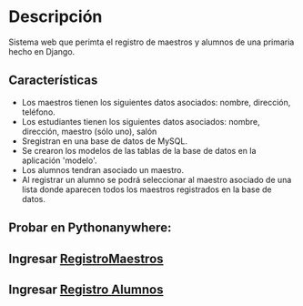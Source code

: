# Descripción
Sistema web que perimta el registro de maestros y alumnos de una primaria hecho en Django.
## Características
* Los maestros tienen los siguientes datos asociados: nombre, dirección, teléfono.
* Los estudiantes tienen los siguientes datos asociados: nombre, dirección, maestro (sólo uno), salón
* Sregistran en una base de datos de MySQL.
* Se crearon los modelos de las tablas de la base de datos en la aplicación 'modelo'.
* Los alumnos tendran asociado un maestro.
* Al registrar un alumno se podrá seleccionar al maestro asociado de una lista donde aparecen todos los maestros registrados en la base de datos. 
## Probar en Pythonanywhere:
## Ingresar [RegistroMaestros](http://craneonegro.pythonanywhere.com/RegistroMaestros "Heading link")
## Ingresar [Registro Alumnos](http://craneonegro.pythonanywhere.com/RegistroAlumnos "Heading link")
